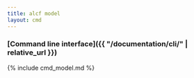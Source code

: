 ```yaml
---
title: alcf model
layout: cmd
---
```


### [Command line interface]({{ "/documentation/cli/" | relative_url }})

{% include cmd_model.md %}
